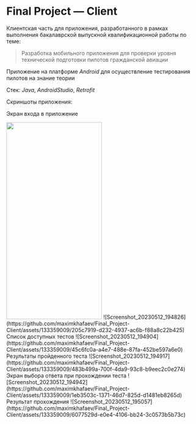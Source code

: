 # Final Project — Client

Клиентская часть для приложения, разработанного в рамках выполнения бакалаврской выпускной квалификационной работы по теме:

> Разработка мобильного приложения для проверки уровня технической подготовки пилотов гражданской авиации

Приложение на платформе _Android_ для осуществление тестирования пилотов на знание теории

Стек: _Java_, _AndroidStudio_, _Retrofit_

Скриншоты приложения:

Экран входа в приложение

<img src="https://github.com/maximkhafaev/Final_Project-Client/assets/133359009/205c7919-d232-4937-ac6b-f88a8c22b425" width="250" height="514">
![Screenshot_20230512_194826](https://github.com/maximkhafaev/Final_Project-Client/assets/133359009/205c7919-d232-4937-ac6b-f88a8c22b425)
Список доступных тестов
![Screenshot_20230512_194904](https://github.com/maximkhafaev/Final_Project-Client/assets/133359009/45c6fc0a-a4e7-488e-87fa-452be597a6e0)
Результаты пройденного теста
![Screenshot_20230512_194917](https://github.com/maximkhafaev/Final_Project-Client/assets/133359009/483b499a-700f-4da9-93c8-b9eec2c0e274)
Экран выбора ответа при прохождении теста
![Screenshot_20230512_194942](https://github.com/maximkhafaev/Final_Project-Client/assets/133359009/1eb3503c-1371-46d7-825d-d1481eb8265d)
Результат прохождения
![Screenshot_20230512_195057](https://github.com/maximkhafaev/Final_Project-Client/assets/133359009/6077529d-e0e4-4106-bb24-3c0573b5b73c)

